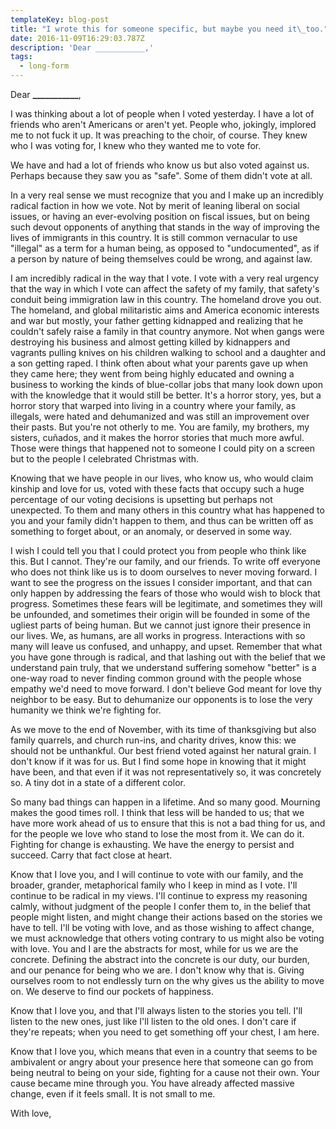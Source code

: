 ```yaml
---
templateKey: blog-post
title: "I wrote this for someone specific, but maybe you need it\_too."
date: 2016-11-09T16:29:03.787Z
description: 'Dear ___________,'
tags:
  - long-form
---
```

Dear **\_\_\_\_\_\_\_\_\_\__**,


I was thinking about a lot of people when I voted yesterday. I have a lot of friends who aren't Americans or aren't yet. People who, jokingly, implored me to not fuck it up. It was preaching to the choir, of course. They knew who I was voting for, I knew who they wanted me to vote for.


We have and had a lot of friends who know us but also voted against us. Perhaps because they saw you as "safe". Some of them didn't vote at all.


In a very real sense we must recognize that you and I make up an incredibly radical faction in how we vote. Not by merit of leaning liberal on social issues, or having an ever-evolving position on fiscal issues, but on being such devout opponents of anything that stands in the way of improving the lives of immigrants in this country. It is still common vernacular to use "illegal" as a term for a human being, as opposed to "undocumented", as if a person by nature of being themselves could be wrong, and against law.


I am incredibly radical in the way that I vote. I vote with a very real urgency that the way in which I vote can affect the safety of my family, that safety's conduit being immigration law in this country. The homeland drove you out. The homeland, and global militaristic aims and America economic interests and war but mostly, your father getting kidnapped and realizing that he couldn't safely raise a family in that country anymore. Not when gangs were destroying his business and almost getting killed by kidnappers and vagrants pulling knives on his children walking to school and a daughter and a son getting raped. I think often about what your parents gave up when they came here; they went from being highly educated and owning a business to working the kinds of blue-collar jobs that many look down upon with the knowledge that it would still be better. It's a horror story, yes, but a horror story that warped into living in a country where your family, as illegals, were hated and dehumanized and was still an improvement over their pasts. But you're not otherly to me. You are family, my brothers, my sisters, cuñados, and it makes the horror stories that much more awful. Those were things that happened not to someone I could pity on a screen but to the people I celebrated Christmas with.


Knowing that we have people in our lives, who know us, who would claim kinship and love for us, voted with these facts that occupy such a huge percentage of our voting decisions is upsetting but perhaps not unexpected. To them and many others in this country what has happened to you and your family didn't happen to them, and thus can be written off as something to forget about, or an anomaly, or deserved in some way.


I wish I could tell you that I could protect you from people who think like this. But I cannot. They're our family, and our friends. To write off everyone who does not think like us is to doom ourselves to never moving forward. I want to see the progress on the issues I consider important, and that can only happen by addressing the fears of those who would wish to block that progress. Sometimes these fears will be legitimate, and sometimes they will be unfounded, and sometimes their origin will be founded in some of the ugliest parts of being human. But we cannot just ignore their presence in our lives. We, as humans, are all works in progress. Interactions with so many will leave us confused, and unhappy, and upset. Remember that what you have gone through is radical, and that lashing out with the belief that we understand pain truly, that we understand suffering somehow "better" is a one-way road to never finding common ground with the people whose empathy we'd need to move forward. I don't believe God meant for love thy neighbor to be easy. But to dehumanize our opponents is to lose the very humanity we think we're fighting for.


As we move to the end of November, with its time of thanksgiving but also family quarrels, and church run-ins, and charity drives, know this: we should not be unthankful. Our best friend voted against her natural grain. I don't know if it was for us. But I find some hope in knowing that it might have been, and that even if it was not representatively so, it was concretely so. A tiny dot in a state of a different color.


So many bad things can happen in a lifetime. And so many good. Mourning makes the good times roll. I think that less will be handed to us; that we have more work ahead of us to ensure that this is not a bad thing for us, and for the people we love who stand to lose the most from it. We can do it. Fighting for change is exhausting. We have the energy to persist and succeed. Carry that fact close at heart.


Know that I love you, and I will continue to vote with our family, and the broader, grander, metaphorical family who I keep in mind as I vote. I'll continue to be radical in my views. I'll continue to express my reasoning calmly, without judgment of the people I confer them to, in the belief that people might listen, and might change their actions based on the stories we have to tell. I'll be voting with love, and as those wishing to affect change, we must acknowledge that others voting contrary to us might also be voting with love. You and I are the abstracts for most, while for us we are the concrete. Defining the abstract into the concrete is our duty, our burden, and our penance for being who we are. I don't know why that is. Giving ourselves room to not endlessly turn on the why gives us the ability to move on. We deserve to find our pockets of happiness.


Know that I love you, and that I'll always listen to the stories you tell. I'll listen to the new ones, just like I'll listen to the old ones. I don't care if they're repeats; when you need to get something off your chest, I am here.


Know that I love you, which means that even in a country that seems to be ambivalent or angry about your presence here that someone can go from being neutral to being on your side, fighting for a cause not their own. Your cause became mine through you. You have already affected massive change, even if it feels small. It is not small to me.


With love,
